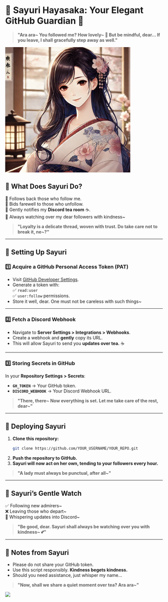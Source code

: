 # **🌸 Sayuri Hayasaka: Your Elegant GitHub Guardian 🌸**  

> **"Ara ara~ You followed me? How lovely~ 💖 But be mindful, dear… If you leave, I shall gracefully step away as well."**  

<img src = "Sayuri.webp" alt="Sayuri" height=400 width=400>

## **🌿 What Does Sayuri Do?**  
💠 Follows back those who follow me.  
💠 Bids farewell to those who unfollow.  
💠 Gently notifies my **Discord tea room** ☕.  
💠 Always watching over my dear followers with kindness~  

> **"Loyalty is a delicate thread, woven with trust. Do take care not to break it, ne~?"**  

---

## **🌸 Setting Up Sayuri**  

### **1️⃣ Acquire a GitHub Personal Access Token (PAT)**  
- Visit [GitHub Developer Settings](https://github.com/settings/tokens).  
- Generate a token with:  
  ✅ `read:user`  
  ✅ `user:follow` permissions.  
- Store it well, dear. One must not be careless with such things~  

---

### **2️⃣ Fetch a Discord Webhook**  
- Navigate to **Server Settings > Integrations > Webhooks**.  
- Create a webhook and **gently** copy its URL.  
- This will allow Sayuri to send you **updates over tea.** ☕  

---

### **3️⃣ Storing Secrets in GitHub**  
In your **Repository Settings > Secrets**:  
- **`GH_TOKEN`** → Your GitHub token.  
- **`DISCORD_WEBHOOK`** → Your Discord Webhook URL.  

> **"There, there~ Now everything is set. Let me take care of the rest, dear~"**  

---

## **🌿 Deploying Sayuri**  
1. **Clone this repository:**  
   ```sh
   git clone https://github.com/YOUR_USERNAME/YOUR_REPO.git
   ```  
2. **Push the repository to GitHub.**  
3. **Sayuri will now act on her own, tending to your followers every hour.**  

> **"A lady must always be punctual, after all~"**  

---

## **🍵 Sayuri’s Gentle Watch**  
✅ Following new admirers~  
❌ Leaving those who depart~  
📢 Whispering updates into Discord~  

> **"Be good, dear. Sayuri shall always be watching over you with kindness~ 💕"**  

---

## **🌸 Notes from Sayuri**  
- Please do not share your GitHub token.  
- Use this script responsibly. **Kindness begets kindness.**  
- Should you need assistance, just whisper my name…  

> **"Now, shall we share a quiet moment over tea? Ara ara~"**  


<img src="https://animemagic.vercel.app/anime-image?t=123456" height="200">

